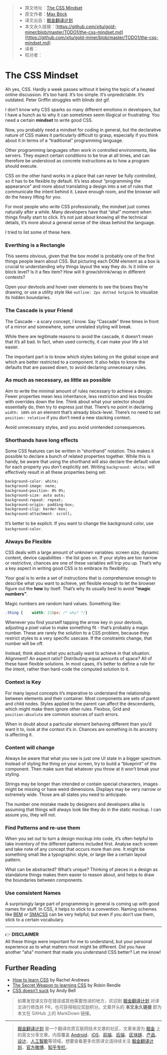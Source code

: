 > * 原文地址：[The CSS Mindset](https://mxb.dev/blog/the-css-mindset/)
> * 原文作者：[Max Böck](https://mxb.dev/about/)
> * 译文出自：[掘金翻译计划](https://github.com/xitu/gold-miner)
> * 本文永久链接：[https://github.com/xitu/gold-miner/blob/master/TODO1/the-css-mindset.md](https://github.com/xitu/gold-miner/blob/master/TODO1/the-css-mindset.md)
> * 译者：
> * 校对者：

# The CSS Mindset

Ah yes, CSS. Hardly a week passes without it being the topic of a heated online discussion. It’s too hard. It’s too simple. It’s unpredictable. It’s outdated. Peter Griffin struggles with blinds dot gif.

I don’t know why CSS sparks so many different emotions in developers, but I have a hunch as to why it can sometimes seem illogical or frustrating: You need a certain **mindset** to write good CSS.

Now, you probably need a mindset for coding in general, but the declarative nature of CSS makes it particularly difficult to grasp, especially if you think about it in terms of a “traditional” programming language.

Other programming languages often work in controlled environments, like servers. They expect certain conditions to be true at all times, and can therefore be understood as concrete instructions as to how a program should execute.

CSS on the other hand works in a place that can never be fully controlled, so it has to be flexible by default. It’s less about “programming the appearance” and more about translating a design into a set of rules that communicate the intent behind it. Leave enough room, and the browser will do the heavy lifting for you.

For most people who write CSS professionally, the mindset just comes naturally after a while. Many developers have that “aha!” moment when things finally start to click. It’s not just about knowing all the technical details, it’s more about a general sense of the ideas behind the language.

I tried to list some of these here.

### Everthing is a Rectangle

This seems obvious, given that the box model is probably one of the first things people learn about CSS. But picturing each DOM element as a box is crucial to understanding why things layout the way they do. Is it inline or block level? Is it a flex item? How will it grow/shrink/wrap in different contexts?

Open your devtools and hover over elements to see the boxes they’re drawing, or use a utility style like `outline: 2px dotted hotpink` to visualize its hidden boundaries.

### The Cascade is your Friend

The Cascade - a scary concept, I know. Say “Cascade” three times in front of a mirror and somewhere, some unrelated styling will break.

While there are legitimate reasons to avoid the cascade, it doesn’t mean that it’s all bad. In fact, when used correctly, it can make your life a lot easier.

The important part is to know which styles belong on the global scope and which are better restricted to a component. It also helps to know the defaults that are passed down, to avoid declaring unnecessary rules.

### As much as necessary, as little as possible

Aim to write the minimal amount of rules necessary to achieve a design. Fewer properties mean less inheritance, less restriction and less trouble with overrides down the line. Think about what your selector should essentially do, then try to express just that. There’s no point in declaring `width: 100%` on an element that’s already block-level. There’s no need to set `position: relative` if you don’t need a new stacking context.

Avoid unnecessary styles, and you avoid unintended consequences.

### Shorthands have long effects

Some CSS features can be written in “shorthand” notation. This makes it possible to declare a bunch of related properties together. While this is handy, be aware that using the shorthand will also declare the default value for each property you don’t explicitly set. Writing `background: white;` will effectively result in all these properties being set:

```css
background-color: white;
background-image: none;
background-position: 0% 0%;
background-size: auto auto;
background-repeat: repeat;
background-origin: padding-box;
background-clip: border-box;
background-attachment: scroll;
```

It’s better to be explicit. If you want to change the background color, use `background-color`.

### Always Be Flexible

CSS deals with a large amount of unknown variables: screen size, dynamic content, device capabilities - the list goes on. If your styles are too narrow or restrictive, chances are one of these variables will trip you up. That’s why a key aspect in writing good CSS is to embrace its flexibility.

Your goal is to write a set of instructions that is comprehensive enough to describe what you want to achieve, yet flexible enough to let the browser figure out the **how** by itself. That’s why its usually best to avoid **“magic numbers”**.

Magic numbers are random hard values. Something like:

```css
.thing {    width: 218px; /* why? */}
```

Whenever you find yourself tapping the arrow key in your devtools, adjusting a pixel value to make something fit - that’s probably a magic number. These are rarely the solution to a CSS problem, because they restrict styles to a very specific usecase. If the constraints change, that number will be off.

Instead, think about what you actually want to achieve in that situation. Alignment? An aspect ratio? Distributing equal amounts of space? All of these have flexible solutions. In most cases, it’s better to define a rule for the intent, rather than hard-code the computed solution to it.

### Context is Key

For many layout concepts it’s imperative to understand the relationship between elements and their container. Most components are sets of parent and child nodes. Styles applied to the parent can affect the descendants, which might make them ignore other rules. Flexbox, Grid and `position:absolute` are common sources of such errors.

When in doubt about a particular element behaving different than you’d want it to, look at the context it’s in. Chances are something in its ancestry is affecting it.

### Content will change

Always be aware that what you see is just one UI state in a bigger spectrum. Instead of styling the thing on your screen, try to build a “blueprint” of the component. Then make sure that whatever you throw at it won’t break your styling.

Strings may be longer than intended or contain special characters, images might be missing or have weird dimensions. Displays may be very narrow or extremely wide. Those are all states you need to anticipate.

The number one mistake made by designers and developers alike is assuming that things will always look like they do in the static mockup. I can assure you, they will not.

### Find Patterns and re-use them

When you set out to turn a design mockup into code, it’s often helpful to take inventory of the different patterns included first. Analyse each screen and take note of any concept that occurs more than one. It might be something small like a typographic style, or large like a certain layout pattern.

What can be abstracted? What’s unique? Thinking of pieces in a design as standalone things makes them easier to reason about, and helps to draw the boundaries between components.

### Use consistent Names

A surprisingly large part of programming in general is coming up with good names for stuff. In CSS, it helps to stick to a convention. Naming schemes like [BEM](http://getbem.com) or [SMACSS](http://smacss.com/) can be very helpful; but even if you don’t use them, stick to a certain vocabulary.

---

👉 **DISCLAIMER**  
All these things were important for me to understand, but your personal experience as to what matters most might be different. Did you have another “aha” moment that made you understand CSS better? Let me know!

## Further Reading

* [How to learn CSS](https://www.smashingmagazine.com/2019/01/how-to-learn-css/) by Rachel Andrews
* [The Secret Weapon to learning CSS](https://css-tricks.com/the-secret-weapon-to-learning-css/) by Robin Rendle
* [CSS doesn’t suck](https://andy-bell.design/wrote/css-doesnt-suck/) by Andy Bell

> 如果发现译文存在错误或其他需要改进的地方，欢迎到 [掘金翻译计划](https://github.com/xitu/gold-miner) 对译文进行修改并 PR，也可获得相应奖励积分。文章开头的 **本文永久链接** 即为本文在 GitHub 上的 MarkDown 链接。

---

> [掘金翻译计划](https://github.com/xitu/gold-miner) 是一个翻译优质互联网技术文章的社区，文章来源为 [掘金](https://juejin.im) 上的英文分享文章。内容覆盖 [Android](https://github.com/xitu/gold-miner#android)、[iOS](https://github.com/xitu/gold-miner#ios)、[前端](https://github.com/xitu/gold-miner#前端)、[后端](https://github.com/xitu/gold-miner#后端)、[区块链](https://github.com/xitu/gold-miner#区块链)、[产品](https://github.com/xitu/gold-miner#产品)、[设计](https://github.com/xitu/gold-miner#设计)、[人工智能](https://github.com/xitu/gold-miner#人工智能)等领域，想要查看更多优质译文请持续关注 [掘金翻译计划](https://github.com/xitu/gold-miner)、[官方微博](http://weibo.com/juejinfanyi)、[知乎专栏](https://zhuanlan.zhihu.com/juejinfanyi)。
